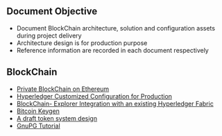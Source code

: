 ## Document Objective
- Document BlockChain architecture, solution and configuration assets during project delivery
- Architecture design is for production purpose
- Reference information are recorded in each document respectively

## BlockChain
- [Private BlockChain on Ethereum](./docs/20180305_eth.md)
- [Hyperledger Customized Configuration for Production](./docs/20180306_hl_sample.md)
- [BlockChain- Explorer Integration with an existing Hyperledger Fabric](./docs/20180322_bc_explorer.md)
- [Bitcoin Keygen](./docs/20180710_btc_key_gen.md)
- [A draft token system design](./docs/20180710_tokenization.md)
- [GnuPG Tutorial](./docs/20180717_gnupg.md)
